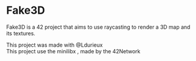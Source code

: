 # Fake3D
Fake3D is a 42 project that aims to use raycasting to render a 3D map and its textures.

This project was made with @Ldurieux <br>
This project use the minilibx , made by the 42Network

